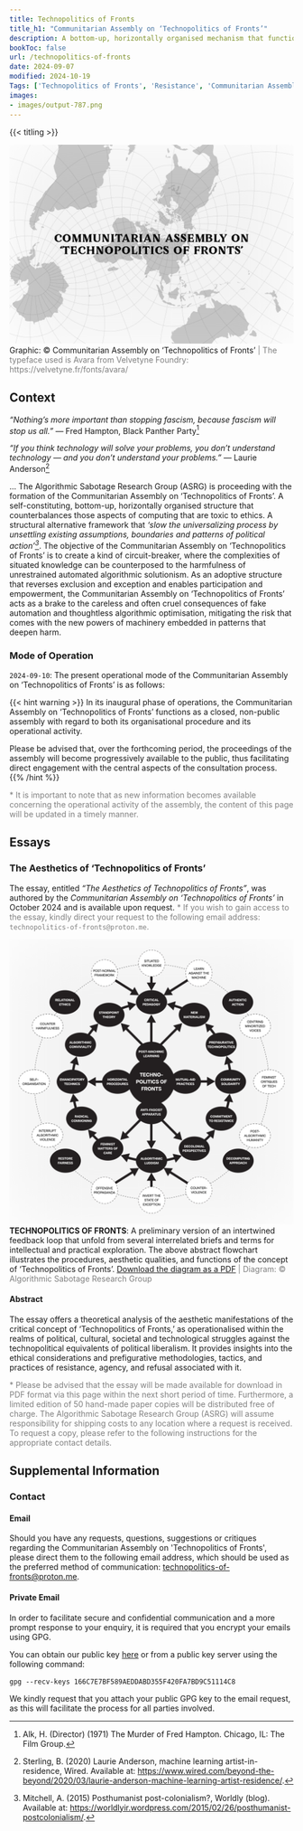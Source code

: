 ```yaml
---
title: Technopolitics of Fronts
title_h1: "Communitarian Assembly on ‘Technopolitics of Fronts’"
description: A bottom-up, horizontally organised mechanism that functions as a means of uniting the spaces of artistic activism, technical concern and collective action. The Communitarian Assembly on ‘Technopolitics of Fronts’ provide a structure that counterbalances those aspects of computing that are toxic to ethics.
bookToc: false
url: /technopolitics-of-fronts
date: 2024-09-07
modified: 2024-10-19
Tags: ['Technopolitics of Fronts', 'Resistance', 'Communitarian Assembly', 'Solidarity', 'Artivism', 'Anti-fascist Radical Care', 'Feminist Methods', 'Decolonial Tactics']
images:
- images/output-787.png
---
```


{{< titling >}}

<div class="caption"><img src="images/output-639.png">Graphic: © Communitarian Assembly on ‘Technopolitics of Fronts’<span style="color:grey"> | The typeface used is Avara from Velvetyne Foundry: https://velvetyne.fr/fonts/avara/</span></div>

## Context

_“Nothing’s more important than stopping fascism, because fascism will stop us all.”_ — Fred Hampton, Black Panther Party[^1]

_“If you think technology will solve your problems, you don’t understand technology — and you don’t understand your problems.”_ — Laurie Anderson[^2] 

... The Algorithmic Sabotage Research Group (ASRG) is proceeding with the formation of the Communitarian Assembly on ‘Technopolitics of Fronts’. A self-​constituting, bottom-up, horizontally organised structure that counterbalances those aspects of computing that are toxic to ethics. A structural alternative framework that _‘slow the universalizing process by unsettling existing assumptions, boundaries and patterns of political action’[^3]_. The objective of the Communitarian Assembly on ‘Technopolitics of Fronts’ is to create a kind of circuit-breaker, where the complexities of situated knowledge can be counterposed to the harmfulness of unrestrained automated algorithmic solutionism. As an adoptive structure that reverses exclusion and exception and enables participation and empowerment, the Communitarian Assembly on ‘Technopolitics of Fronts’ acts as a brake to the careless and often cruel consequences of fake automation and thoughtless algorithmic optimisation, mitigating the risk that comes with the new powers of machinery embedded in patterns that deepen harm.

### Mode of Operation

`2024-09-10`: The present operational mode of the Communitarian Assembly on ‘Technopolitics of Fronts’ is as follows:

{{< hint warning >}}
In its inaugural phase of operations, the Communitarian Assembly on ‘Technopolitics of Fronts’ functions as a closed, non-public assembly with regard to both its organisational procedure and its operational activity.
 
Please be advised that, over the forthcoming period, the proceedings of the assembly will become progressively available to the public, thus facilitating direct engagement with the central aspects of the consultation process.
{{% /hint %}}

<span style="color:grey"> * It is important to note that as new information becomes available concerning the operational activity of the assembly, the content of this page will be updated in a timely manner.</span>

## Essays

### The Aesthetics of ‘Technopolitics of Fronts’

The essay, entitled _“The Aesthetics of Technopolitics of Fronts”_, was authored by the _Communitarian Assembly on ‘Technopolitics of Fronts’_ in October 2024 and is available upon request.<span style="color:grey"> *  If you wish to gain access to the essay, kindly direct your request to the following email address: `technopolitics-of-fronts@proton.me`.</span>

<div class="caption"><img src="images/output-629.png"><strong>TECHNOPOLITICS OF FRONTS</strong>: A preliminary version of an intertwined feedback loop that unfold from several interrelated briefs and terms for intellectual and practical exploration. The above abstract flowchart illustrates the procedures, aesthetic qualities, and functions of the concept of ‘Technopolitics of Fronts’. <a href="https://cryptpad.fr/file/#/2/file/yE4q4zLF7GRQnsRw4dQaKzCl/">Download the diagram as a PDF</a><span style="color:grey"> | Diagram: © Algorithmic Sabotage Research Group</span></div>

#### Abstract

The essay offers a theoretical analysis of the aesthetic manifestations of the critical concept of ‘Technopolitics of Fronts,’ as operationalised within the realms of political, cultural, societal and technological struggles against the technopolitical equivalents of political liberalism. It provides insights into the ethical considerations and prefigurative methodologies, tactics, and practices of resistance, agency, and refusal associated with it.

<span style="color:grey">* Please be advised that the essay will be made available for download in PDF format via this page within the next short period of time. Furthermore, a limited edition of 50 hand-made paper copies will be distributed free of charge. The Algorithmic Sabotage Research Group (ASRG) will assume responsibility for shipping costs to any location where a request is received. To request a copy, please refer to the following instructions for the appropriate contact details.</span>

## Supplemental Information

### Contact

#### Email

Should you have any requests, questions, suggestions or critiques regarding the Communitarian Assembly on 'Technopolitics of Fronts', please direct them to the following email address, which should be used as the preferred method of communication: [technopolitics-of-fronts@proton.me](mailto:technopolitics-of-fronts@proton.me).

#### Private Email

In order to facilitate secure and confidential communication and a more prompt response to your enquiry, it is required that you encrypt your emails using GPG.

You can obtain our public key [here](166C7E7BF589AEDDABD355F420FA7BD9C51114C8.asc) or from a public key server using the following command:

```
gpg --recv-keys 166C7E7BF589AEDDABD355F420FA7BD9C51114C8
```

We kindly request that you attach your public GPG key to the email request, as this will facilitate the process for all parties involved.

[^1]: Alk, H. (Director) (1971) The Murder of Fred Hampton. Chicago, IL: The Film Group.

[^2]: Sterling, B. (2020) Laurie Anderson, machine learning artist-in-residence, Wired. Available at: https://www.wired.com/beyond-the-beyond/2020/03/laurie-anderson-machine-learning-artist-residence/.

[^3]: Mitchell, A. (2015) Posthumanist post-colonialism?, Worldly (blog). Available at: https://worldlyir.wordpress.com/2015/02/26/posthumanist-postcolonialism/. 


